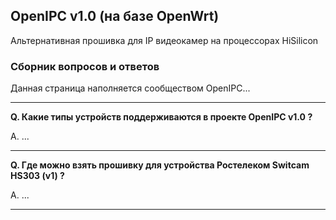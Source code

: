 ## OpenIPC v1.0 (на базе OpenWrt)

Альтернативная прошивка для IP видеокамер на процессорах HiSilicon

### Сборник вопросов и ответов

Данная страница наполняется сообществом OpenIPC...

-----

**Q. Какие типы устройств поддерживаются в проекте OpenIPC v1.0 ?**

A. ...

-----

**Q. Где можно взять прошивку для устройства Ростелеком Switcam HS303 (v1) ?**

A. ...

-----
